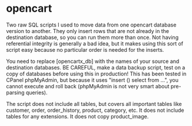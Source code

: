 # opencart

Two raw SQL scripts I used to move data from one opencart database version to another. They only insert rows that are not already in the destination database, so you can run them more than once. Not having referential integrity is generally a bad idea, but it makes using this sort of script easy because no particular order is needed for the inserts.

You need to replace [opencartx_db] with the names of your source and destination databases. BE CAREFUL, make a data backup script, test on a copy of databases before using this in production! This has been tested in CPanel phpMyAdmin, but because it uses "insert () select from ...", you cannot execute and roll back (phpMyAdmin is not very smart about pre-parsing queries).

The script does not include all tables, but covers all important tables like customer, order, order_history, product, category, etc. It does not include tables for any extensions. It does not copy product_image.
